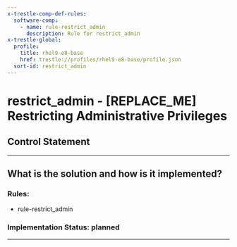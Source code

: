 ```yaml
---
x-trestle-comp-def-rules:
  software-comp:
    - name: rule-restrict_admin
      description: Rule for restrict_admin
x-trestle-global:
  profile:
    title: rhel9-e8-base
    href: trestle://profiles/rhel9-e8-base/profile.json
  sort-id: restrict_admin
---
```


# restrict_admin - \[REPLACE_ME\] Restricting Administrative Privileges

## Control Statement

______________________________________________________________________

## What is the solution and how is it implemented?

<!-- For implementation status enter one of: implemented, partial, planned, alternative, not-applicable -->

<!-- Note that the list of rules under ### Rules: is read-only and changes will not be captured after assembly to JSON -->

<!-- Add control implementation description here for control: restrict_admin -->

### Rules:

  - rule-restrict_admin

### Implementation Status: planned

______________________________________________________________________
